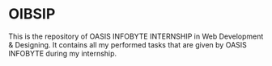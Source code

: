 # OIBSIP
This is the repository of OASIS INFOBYTE INTERNSHIP in Web Development &amp; Designing. It contains all my performed tasks that are given by OASIS INFOBYTE during my internship. 
